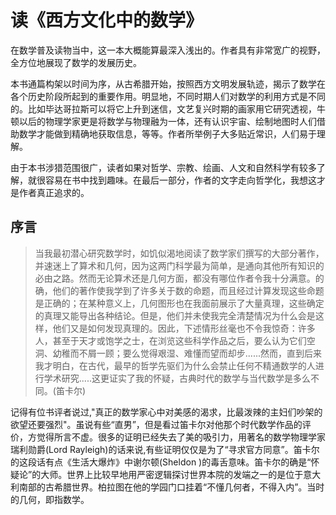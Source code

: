 # 读《西方文化中的数学》

在数学普及读物当中，这一本大概能算最深入浅出的。作者具有非常宽广的视野，全方位地展现了数学的发展历史。

本书通篇构架以时间为序，从古希腊开始，按照西方文明发展轨迹，揭示了数学在各个历史阶段所起到的重要作用。明显地，不同时期人们对数学的利用方式是不同的。比如毕达哥拉斯可以将它上升到迷信，文艺复兴时期的画家用它研究透视，牛顿以后的物理学家更是将数学与物理融为一体，还有认识宇宙、绘制地图时人们借助数学才能做到精确地获取信息，等等。作者所举例子大多贴近常识，人们易于理解。

由于本书涉猎范围很广，读者如果对哲学、宗教、绘画、人文和自然科学有较多了解，就很容易在书中找到趣味。在最后一部分，作者的文字走向哲学化，我想这才是作者真正追求的。

## 序言
> 当我最初潜心研究数学时，如饥似渴地阅读了数学家们撰写的大部分著作，并速迷上了算术和几何，因为这两门科学最为简单，是通向其他所有知识的必由之路。然而无论算术还是几何方面，都没有哪位作者令我十分满意。的确，他们的著作使我学到了许多关于数的命题，而且经过计算发现这些命题是正确的；在某种意义上，几何图形也在我面前展示了大量真理，这些确定的真理又能导出各种结论。但是，他们并未使我完全清楚情况为什么会是这样，他们又是如何发现真理的。因此，下述情形丝毫也不令我惊奇：许多人，甚至于天才或饱学之士，在浏览这些科学作品之后，要么认为它们空洞、幼稚而不屑一顾；要么觉得艰湿、难懂而望而却步......然而，直到后来我才明白，在古代，最早的哲学先驱们为什么会禁止任何不精通数学的人进行学术研究.....这更证实了我的怀疑，古典时代的数学与当代数学是多么不同。(笛卡尔)

记得有位书评者说过,"真正的数学家心中对美感的渴求，比最泼辣的主妇们吵架的欲望还要强烈"。虽说有些“直男”，但是看过笛卡尔对他那个时代数学作品的评价，方觉得所言不虚。很多的证明已经失去了美的吸引力，用著名的数学物理学家瑞利勋爵(Lord Rayleigh)的话来说,有些证明仅仅是为了“寻求官方同意”。笛卡尔的这段话有点《生活大爆炸》中谢尔顿(Sheldon )的毒舌意味。笛卡尔的确是“怀疑论”的大师。世界上比较早地用严密逻辑探讨世界本院的发端之一的是位于意大利南部的古希腊世界。柏拉图在他的学园门口挂着“不懂几何者，不得入内”。当时的几何，即指数学。